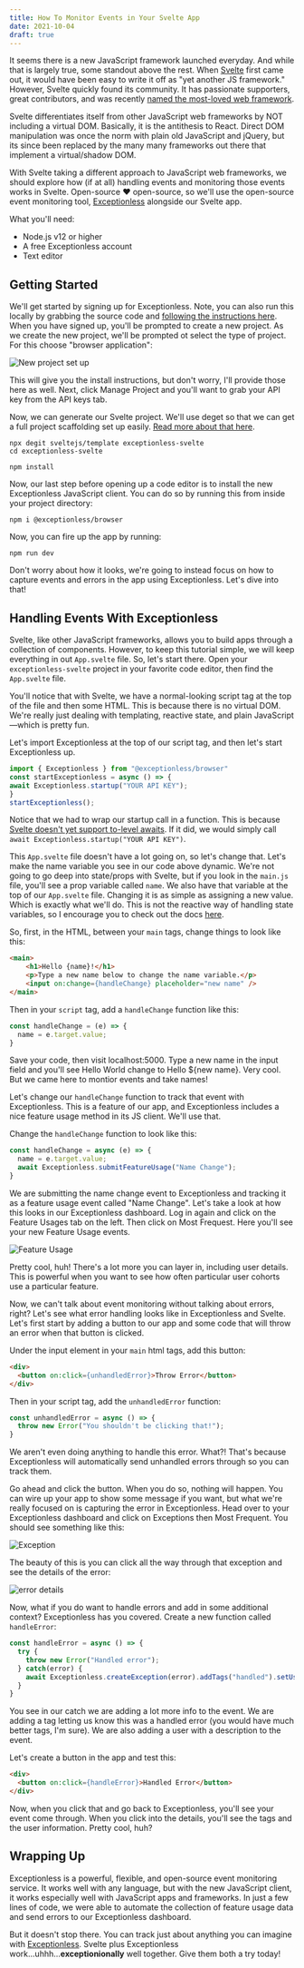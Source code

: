 ```yaml
---
title: How To Monitor Events in Your Svelte App
date: 2021-10-04
draft: true
---
```

    
It seems there is a new JavaScript framework launched everyday. And while that is largely true, some standout above the rest. When [Svelte](https://svelte.dev/) first came out, it would have been easy to write it off as "yet another JS framework." However, Svelte quickly found its community. It has passionate supporters, great contributors, and was recently [named the most-loved web framework](https://insights.stackoverflow.com/survey/2021#section-most-loved-dreaded-and-wanted-web-frameworks). 

Svelte differentiates itself from other JavaScript web frameworks by NOT including a virtual DOM. Basically, it is the antithesis to React. Direct DOM manipulation was once the norm with plain old JavaScript and jQuery, but its since been replaced by the many many frameworks out there that implement a virtual/shadow DOM. 

With Svelte taking a different approach to JavaScript web frameworks, we should explore how (if at all) handling events and monitoring those events works in Svelte. Open-source ❤️ open-source, so we'll use the open-source event monitoring tool, [Exceptionless](https://exceptionless.com) alongside our Svelte app. 

What you'll need: 

* Node.js v12 or higher 
* A free Exceptionless account 
* Text editor 

## Getting Started

We'll get started by signing up for Exceptionless. Note, you can also run this locally by grabbing the source code and [following the instructions here](https://github.com/exceptionless/Exceptionless). When you have signed up, you'll be prompted to create a new project. As we create the new project, we'll be prompted ot select the type of project. For this choose "browser application": 

![New project set up](./new_project.png)

This will give you the install instructions, but don't worry, I'll provide those here as well. Next, click Manage Project and you'll want to grab your API key from the API keys tab. 

Now, we can generate our Svelte project. We'll use deget so that we can get a full project scaffolding set up easily. [Read more about that here](https://svelte.dev/blog/the-easiest-way-to-get-started). 

```
npx degit sveltejs/template exceptionless-svelte
cd exceptionless-svelte

npm install
```

Now, our last step before opening up a code editor is to install the new Exceptionless JavaScript client. You can do so by running this from inside your project directory: 

```
npm i @exceptionless/browser
```

Now, you can fire up the app by running: 

```
npm run dev
```

Don't worry about how it looks, we're going to instead focus on how to capture events and errors in the app using Exceptionless. Let's dive into that!

## Handling Events With Exceptionless

Svelte, like other JavaScript frameworks, allows you to build apps through a collection of components. However, to keep this tutorial simple, we will keep everything in out `App.svelte` file. So, let's start there. Open your `exceptionless-svelte` project in your favorite code editor, then find the `App.svelte` file. 

You'll notice that with Svelte, we have a normal-looking script tag at the top of the file and then some HTML. This is because there is no virtual DOM. We're really just dealing with templating, reactive state, and plain JavaScript—which is pretty fun. 

Let's import Exceptionless at the top of our script tag, and then let's start Exceptionless up. 

```js
import { Exceptionless } from "@exceptionless/browser"
const startExceptionless = async () => {
await Exceptionless.startup("YOUR API KEY");
}	
startExceptionless();
```

Notice that we had to wrap our startup call in a function. This is because [Svelte doesn't yet support to-level awaits](https://github.com/sveltejs/svelte/issues/5501). If it did, we would simply call `await Exceptionless.startup("YOUR API KEY")`. 

This `App.svelte` file doesn't have a lot going on, so let's change that. Let's make the name variable you see in our code above dynamic. We're not going to go deep into state/props with Svelte, but if you look in the `main.js` file, you'll see a prop variable called `name`. We also have that variable at the top of our `App.svelte` file. Changing it is as simple as assigning a new value. Which is exactly what we'll do. This is not the reactive way of handling state variables, so I encourage you to check out the docs [here](https://svelte.dev/tutorial/reactive-declarations). 

So, first, in the HTML, between your `main` tags, change things to look like this: 

```html
<main>
	<h1>Hello {name}!</h1>
	<p>Type a new name below to change the name variable.</p>
	<input on:change={handleChange} placeholder="new name" />
</main>
```

Then in your `script` tag, add a `handleChange` function like this: 

```js
const handleChange = (e) => {
  name = e.target.value;
}
```

Save your code, then visit localhost:5000. Type a new name in the input field and you'll see Hello World change to Hello ${new name}. Very cool. But we came here to montior events and take names!

Let's change our `handleChange` function to track that event with Exceptionless. This is a feature of our app, and Exceptionless includes a nice feature usage method in its JS client. We'll use that. 

Change the `handleChange` function to look like this: 

```js
const handleChange = async (e) => {
  name = e.target.value;
  await Exceptionless.submitFeatureUsage("Name Change");
}
```

We are submitting the name change event to Exceptionless and tracking it as a feature usage event called "Name Change". Let's take a look at how this looks in our Exceptionless dashboard. Log in again and click on the Feature Usages tab on the left. Then click on Most Frequest. Here you'll see your new Feature Usage events. 

![Feature Usage](./feature_usage_dashboard.png)

Pretty cool, huh! There's a lot more you can layer in, including user details. This is powerful when you want to see how often particular user cohorts use a particular feature. 

Now, we can't talk about event monitoring without talking about errors, right? Let's see what error handling looks like in Exceptionless and Svelte. Let's first start by adding a button to our app and some code that will throw an error when that button is clicked. 

Under the input element in your `main` html tags, add this button: 

```html
<div>
  <button on:click={unhandledError}>Throw Error</button>
</div>
```

Then in your script tag, add the `unhandledError` function: 

```js
const unhandledError = async () => {
  throw new Error("You shouldn't be clicking that!");
}
```

We aren't even doing anything to handle this error. What?! That's because Exceptionless will automatically send unhandled errors through so you can track them. 

Go ahead and click the button. When you do so, nothing will happen. You can wire up your app to show some message if you want, but what we're really focused on is capturing the error in Exceptionless. Head over to your Exceptionless dashboard and click on Exceptions then Most Frequent. You should see something like this: 

![Exception](./svelte_error.png)

The beauty of this is you can click all the way through that exception and see the details of the error: 

![error details](./stack%20trace.png)

Now, what if you do want to handle errors and add in some additional context? Exceptionless has you covered. Create a new function called `handleError`: 

```js
const handleError = async () => {
  try {
    throw new Error("Handled error");
  } catch(error) {
    await Exceptionless.createException(error).addTags("handled").setUserDescription("joe@email.com", "power user").submit();
  }
}
```

You see in our catch we are adding a lot more info to the event. We are adding a tag letting us know this was a handled error (you would have much better tags, I'm sure). We are also adding a user with a description to the event. 

Let's create a button in the app and test this: 

```html
<div>
  <button on:click={handleError}>Handled Error</button>
</div>
```

Now, when you click that and go back to Exceptionless, you'll see your event come through. When you click into the details, you'll see the tags and the user information. Pretty cool, huh?

## Wrapping Up

Exceptionless is a powerful, flexible, and open-source event monitoring service. It works well with any language, but with the new JavaScript client, it works especially well with JavaScript apps and frameworks. In just a few lines of code, we were able to automate the collection of feature usage data and send errors to our Exceptionless dashboard. 

But it doesn't stop there. You can track just about anything you can imagine with [Exceptionless](https://exceptionless.com). Svelte plus Exceptionless work...uhhh...**exceptionionally** well together. Give them both a try today!

